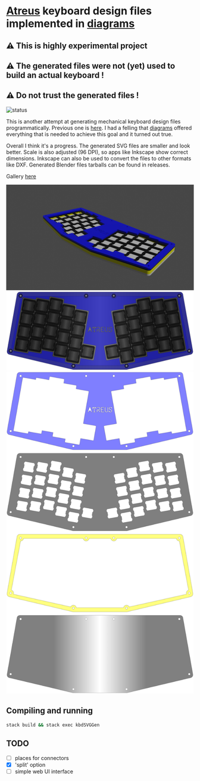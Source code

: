 # [Atreus](https://github.com/technomancy/atreus) keyboard design files implemented in [diagrams](http://hackage.haskell.org/package/diagrams)

## :warning: This is highly experimental project
## :warning: The generated files were not (yet) used to build an actual keyboard !
## :warning: Do not trust the generated files !

![status](https://github.com/mryndzionek/kbdSVGGen/workflows/CI/badge.svg)

This is another attempt at generating mechanical keyboard design files programmatically.
Previous one is [here](https://github.com/mryndzionek/h-atreus).
I had a felling that [diagrams](http://hackage.haskell.org/package/diagrams) offered everything
that is needed to achieve this goal and it turned out true.

Overall I think it's a progress. The generated SVG files are smaller and look better.
Scale is also adjusted (96 DPI), so apps like Inkscape show correct dimensions.
Inkscape can also be used to convert the files to other formats like DXF.
Generated Blender files tarballs can be found in releases.

Gallery [here](GALLERY.md)

![atreus423d](images/atreus42_a.png)
![atreus42a](images/atreus42_a.svg)
![atreus42](images/atreus42.svg)

Compiling and running
---------------------

```sh
stack build && stack exec kbdSVGGen
```

TODO
----
  - [ ] places for connectors
  - [x] 'split' option
  - [ ] simple web UI interface

